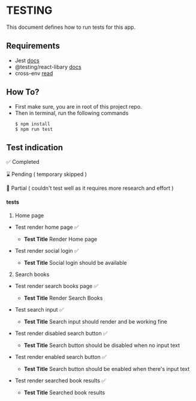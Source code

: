 # TESTING

This document defines how to run tests for this app.

## Requirements

- Jest [docs](https://jestjs.io/)
- @testing/react-libary [docs](https://testing-library.com/)
- cross-env [read](https://github.com/kentcdodds/cross-env)

## How To?

- First make sure, you are in root of this project repo.
- Then in terminal, run the following commands
  ```
  $ npm install
  $ npm run test
  ```

## Test indication

✅ Completed

⌛️ Pending ( temporary skipped )

🔺 Partial ( couldn't test well as it requires more research and effort )


#### tests

1. Home page

- Test render home page ✅
  - **Test Title** Render Home page

- Test render social login ✅
  - **Test Title** Social login should be available


2. Search books

- Test render search books page ✅
  - **Test Title** Render Search Books

- Test search input ✅
  - **Test Title** Search input should render and be working fine

- Test render disabled search button ✅
  - **Test Title** Search button should be disabled when no input text

- Test render enabled search button ✅
  - **Test Title** Search button should be enabled when there's input text

- Test render searched book results ✅
  - **Test Title** Searched book results